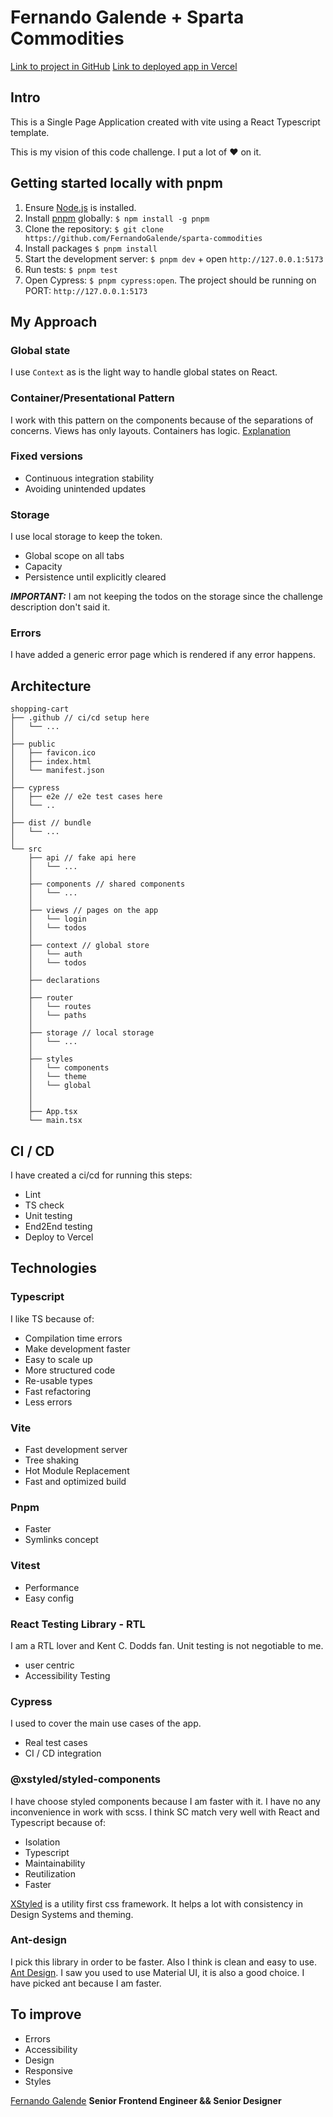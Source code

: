 # Fernando Galende + Sparta Commodities

[Link to project in GitHub](https://github.com/FernandoGalende/sparta-commodities)
[Link to deployed app in Vercel](https://sparta-commodities.vercel.app)

## Intro

This is a Single Page Application created with vite using a React Typescript template.

This is my vision of this code challenge. I put a lot of ❤️ on it.

## Getting started locally with pnpm

1. Ensure [Node.js](https://nodejs.org/) is installed.
1. Install [pnpm](https://pnpm.io/installation) globally: `$ npm install -g pnpm`
1. Clone the repository: `$ git clone https://github.com/FernandoGalende/sparta-commodities`
1. Install packages `$ pnpm install`
1. Start the development server: `$ pnpm dev` + open `http://127.0.0.1:5173`
1. Run tests: `$ pnpm test`
1. Open Cypress: `$ pnpm cypress:open`. The project should be running on PORT: `http://127.0.0.1:5173`

## My Approach

### Global state

I use `Context` as is the light way to handle global states on React.

### Container/Presentational Pattern

I work with this pattern on the components because of the separations of concerns. Views has only layouts. Containers has logic.
[Explanation](https://www.patterns.dev/react/presentational-container-pattern/)

### Fixed versions

- Continuous integration stability
- Avoiding unintended updates

### Storage

I use local storage to keep the token.

- Global scope on all tabs
- Capacity
- Persistence until explicitly cleared

**_IMPORTANT:_** I am not keeping the todos on the storage since the challenge description don't said it.

### Errors

I have added a generic error page which is rendered if any error happens.

## Architecture

```
shopping-cart
├── .github // ci/cd setup here
│   └── ...
│
├── public
│   ├── favicon.ico
│   ├── index.html
│   └── manifest.json
│
├── cypress
│   ├── e2e // e2e test cases here
│   └── ..
│
├── dist // bundle
│   └── ...
│
└── src
    ├── api // fake api here
    │   └── ...
    │
    ├── components // shared components
    │   └── ...
    │
    ├── views // pages on the app
    │   └── login
    │   └── todos
    │
    ├── context // global store
    │   └── auth
    │   └── todos
    │
    ├── declarations
    │
    ├── router
    │   └── routes
    │   └── paths
    │
    ├── storage // local storage
    │   └── ...
    │
    ├── styles
    │   └── components
    │   └── theme
    │   └── global
    │
    │
    ├── App.tsx
    └── main.tsx
```

## CI / CD

I have created a ci/cd for running this steps:

- Lint
- TS check
- Unit testing
- End2End testing
- Deploy to Vercel

## Technologies

### Typescript

I like TS because of:

- Compilation time errors
- Make development faster
- Easy to scale up
- More structured code
- Re-usable types
- Fast refactoring
- Less errors

### Vite

- Fast development server
- Tree shaking
- Hot Module Replacement
- Fast and optimized build

### Pnpm

- Faster
- Symlinks concept

### Vitest

- Performance
- Easy config

### React Testing Library - RTL

I am a RTL lover and Kent C. Dodds fan.
Unit testing is not negotiable to me.

- user centric
- Accessibility Testing

### Cypress

I used to cover the main use cases of the app.

- Real test cases
- CI / CD integration

### @xstyled/styled-components

I have choose styled components because I am faster with it. I have no any inconvenience in work with scss. I think SC match very well with React and Typescript because of:

- Isolation
- Typescript
- Maintainability
- Reutilization
- Faster

[XStyled](https://xstyled.dev/) is a utility first css framework. It helps a lot with consistency in Design Systems and theming.

### Ant-design

I pick this library in order to be faster. Also I think is clean and easy to use. [Ant Design](https://ant.design/).
I saw you used to use Material UI, it is also a good choice. I have picked ant because I am faster.

## To improve

- Errors
- Accessibility
- Design
- Responsive
- Styles

[Fernando Galende](https://www.linkedin.com/in/fernandogalende/)
**Senior Frontend Engineer && Senior Designer**
